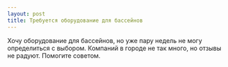 ```yaml
---
layout: post 
title: Требуется оборудование для бассейнов 
--- 
```

Хочу оборудование для бассейнов, но уже пару недель не могу определиться с выбором. Компаний в городе не так много, но отзывы не радуют. Помогите советом.